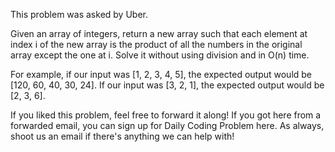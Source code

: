 This problem was asked by Uber.

Given an array of integers, return a new array such that each element at index i of the new array is the product of all the numbers in the original array except the one at i. Solve it without using division and in O(n) time.

For example, if our input was [1, 2, 3, 4, 5], the expected output would be [120, 60, 40, 30, 24]. If our input was [3, 2, 1], the expected output would be [2, 3, 6].

If you liked this problem, feel free to forward it along! If you got here from a forwarded email, you can sign up for Daily Coding Problem here. As always, shoot us an email if there's anything we can help with!
